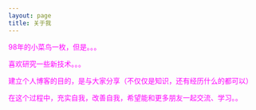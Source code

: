 ```yaml
---
layout: page
title: 关于我 
---
```


<p>
<font color="#FF00FF">98年的小菜鸟一枚，但是。。。</font>
<p>
<font color="#FF00FF">喜欢研究一些新技术。。。</font>
<p>
<font color="#FF00FF">建立个人博客的目的，是与大家分享（不仅仅是知识，还有经历什么的都可以）</font>
<p>
<font color="#FF00FF">在这个过程中，充实自我，改善自我，希望能和更多朋友一起交流、学习。。 </font>

